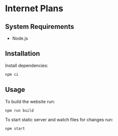 # Internet Plans

## System Requirements

- Node.js

## Installation

Install dependencies:

```sh
npm ci
```

## Usage

To build the website run:

```sh
npm run build
```

To start static server and watch files for changes run:

```sh
npm start
```
